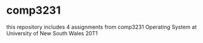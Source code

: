 # comp3231
this repository includes 4 assignments from comp3231 Operating System at University of New South Wales 20T1
